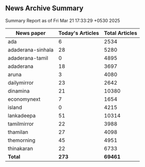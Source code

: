 <!-- @format -->
## News Archive Summary

Summary Report as of Fri Mar 21 17:33:29 +0530 2025

| News paper         | Today's Articles | Total Articles |
|--------------------|------------------|----------------|
| ada               | 6          | 2534        |
| adaderana-sinhala               | 28          | 5280        |
| adaderana-tamil               | 0          | 4895        |
| adaderana               | 18          | 3697        |
| aruna               | 3          | 4080        |
| dailymirror               | 23          | 2642        |
| dinamina               | 21          | 10380        |
| economynext               | 7          | 1654        |
| island               | 0          | 4215        |
| lankadeepa               | 51          | 10314        |
| tamilmirror               | 22          | 3988        |
| thamilan               | 27          | 4098        |
| themorning               | 45          | 4951        |
| thinakaran               | 22          | 6733        |
| **Total**          | **273**      | **69461** |

